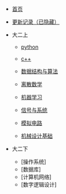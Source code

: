 * [首页]()

* [更新记录（已隐藏）]()

* 大二上
    * [python](md/essay/python.md)   

    * [c++](md/essay/c++.md)

    * [数据结构与算法](md/essay/数据结构与算法.md)

    * [离散数学](md/essay/离散数学.md)

    * [机器学习](md/essay/机器学习.md)

    * [信号与系统](md/essay/信号与系统.md)
    
    * [模拟电路](md/essay/模拟电路.md)

    * [机械设计基础](md/essay/机械设计基础.md)

* 大二下
    * [操作系统]
    * [数据库]
    * [计算机网络]
    * [数字逻辑设计]
    
    
<!-- * 以后完成
    * [汇编]md/essay/汇编.md
    * [51单片机]md/essay/51单片机.md
    * [计算机组成原理]
    * [STM32] -->